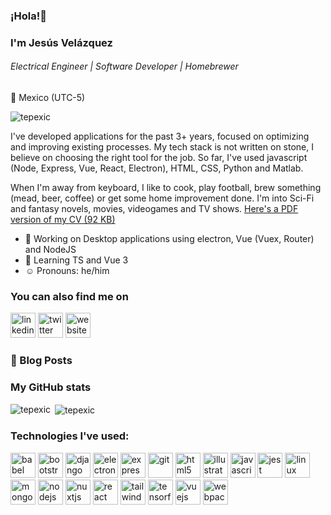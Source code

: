 ### ¡Hola!👋
### I'm Jesús Velázquez
###### *Electrical Engineer | Software Developer | Homebrewer*
:round_pushpin: Mexico (UTC-5)
<p align="left"> <img src="https://komarev.com/ghpvc/?username=tepexic" alt="tepexic" /> </p>
I've developed applications for the past 3+ years, focused on optimizing and improving existing processes. My tech stack is not written on stone, I believe on choosing the right tool for the job. So far, I've used javascript (Node, Express, Vue, React, Electron), HTML, CSS, Python and Matlab.

When I'm away from keyboard, I like to cook, play football, brew something (mead, beer, coffee) or get some home improvement done. I'm into Sci-Fi and fantasy novels, movies, videogames and TV shows. [Here's a PDF version of my CV (92 KB)](https://tepexic.com/CV_JesusVelazquez.pdf)

- :wrench: Working on Desktop applications using electron, Vue (Vuex, Router) and NodeJS
- :pencil: Learning TS and Vue 3
- :relaxed: Pronouns: he/him

### You can also find me on
[<img src='https://cdn.jsdelivr.net/npm/simple-icons@3.0.1/icons/linkedin.svg' alt='linkedin' height='40'>](https://www.linkedin.com/in/jesusavelazquez)
[<img src='https://cdn.jsdelivr.net/npm/simple-icons@3.0.1/icons/twitter.svg' alt='twitter' height='40'>](https://twitter.com/@tepexic)
[<img src='https://cdn.jsdelivr.net/npm/simple-icons@3.0.1/icons/icloud.svg' alt='website' height='40'>](https://tepexic.com/)  

### 📙 Blog Posts
<!-- BLOG-POST-LIST::START -->
<!-- BLOG-POST-LIST::END -->

### My GitHub stats
<p><img align="left" src="https://github-readme-stats.vercel.app/api/top-langs/?username=tepexic&layout=compact" alt="tepexic" /></p>

<p>&nbsp;<img align="center" src="https://github-readme-stats.vercel.app/api?username=tepexic&show_icons=true" alt="tepexic" /></p>

### Technologies I've used:
<p align="left"><img src="https://www.vectorlogo.zone/logos/babeljs/babeljs-icon.svg" alt="babel" width="40" height="40"/> <img src="https://devicons.github.io/devicon/devicon.git/icons/bootstrap/bootstrap-plain.svg" alt="bootstrap" width="40" height="40"/> <img src="https://devicons.github.io/devicon/devicon.git/icons/django/django-original.svg" alt="django" width="40" height="40"/> <img src="https://devicons.github.io/devicon/devicon.git/icons/electron/electron-original.svg" alt="electron" width="40" height="40"/> <img src="https://devicons.github.io/devicon/devicon.git/icons/express/express-original-wordmark.svg" alt="express" width="40" height="40"/> <img src="https://www.vectorlogo.zone/logos/git-scm/git-scm-icon.svg" alt="git" width="40" height="40"/> <img src="https://devicons.github.io/devicon/devicon.git/icons/html5/html5-original-wordmark.svg" alt="html5" width="40" height="40"/> <img src="https://www.vectorlogo.zone/logos/adobe_illustrator/adobe_illustrator-icon.svg" alt="illustrator" width="40" height="40"/> <img src="https://devicons.github.io/devicon/devicon.git/icons/javascript/javascript-original.svg" alt="javascript" width="40" height="40"/> <img src="https://www.vectorlogo.zone/logos/jestjsio/jestjsio-icon.svg" alt="jest" width="40" height="40"/> <img src="https://devicons.github.io/devicon/devicon.git/icons/linux/linux-original.svg" alt="linux" width="40" height="40"/> <img src="https://devicons.github.io/devicon/devicon.git/icons/mongodb/mongodb-original-wordmark.svg" alt="mongodb" width="40" height="40"/> <img src="https://devicons.github.io/devicon/devicon.git/icons/nodejs/nodejs-original-wordmark.svg" alt="nodejs" width="40" height="40"/> <img src="https://www.vectorlogo.zone/logos/nuxtjs/nuxtjs-icon.svg" alt="nuxtjs" width="40" height="40"/> <img src="https://devicons.github.io/devicon/devicon.git/icons/react/react-original-wordmark.svg" alt="react" width="40" height="40"/> <img src="https://www.vectorlogo.zone/logos/tailwindcss/tailwindcss-icon.svg" alt="tailwind" width="40" height="40"/> <img src="https://www.vectorlogo.zone/logos/tensorflow/tensorflow-icon.svg" alt="tensorflow" width="40" height="40"/> <img src="https://devicons.github.io/devicon/devicon.git/icons/vuejs/vuejs-original-wordmark.svg" alt="vuejs" width="40" height="40"/> <img src="https://devicons.github.io/devicon/devicon.git/icons/webpack/webpack-original.svg" alt="webpack" width="40" height="40"/></p>


